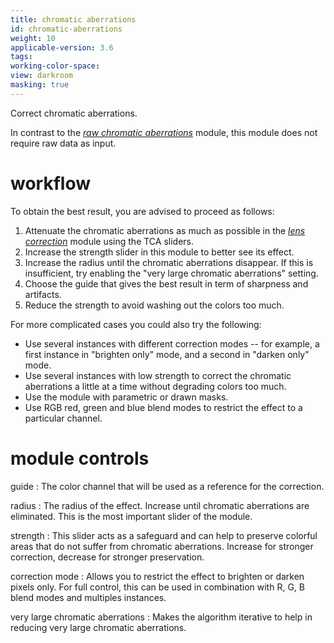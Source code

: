 ```yaml
---
title: chromatic aberrations
id: chromatic-aberrations
weight: 10
applicable-version: 3.6
tags: 
working-color-space: 
view: darkroom
masking: true
---
```


Correct chromatic aberrations.

In contrast to the [_raw chromatic aberrations_](./raw-chromatic-aberrations.md) module, this module does not require raw data as input.

# workflow 

To obtain the best result, you are advised to proceed as follows:
1. Attenuate the chromatic aberrations as much as possible in the [_lens correction_](./lens-correction.md) module using the TCA sliders.
2. Increase the strength slider in this module to better see its effect.
3. Increase the radius until the chromatic aberrations disappear. If this is insufficient, try enabling the "very large chromatic aberrations" setting.
4. Choose the guide that gives the best result in term of sharpness and artifacts.
5. Reduce the strength to avoid washing out the colors too much.

For more complicated cases you could also try the following:
- Use several instances with different correction modes -- for example, a first instance in "brighten only" mode, and a second in "darken only" mode.
- Use several instances with low strength to correct the chromatic aberrations a little at a time without degrading colors too much.
- Use the module with parametric or drawn masks.
- Use RGB red, green and blue blend modes to restrict the effect to a particular channel.

# module controls

guide
: The color channel that will be used as a reference for the correction.

radius
: The radius of the effect. Increase until chromatic aberrations are eliminated. This is the most important slider of the module.

strength
: This slider acts as a safeguard and can help to preserve colorful areas that do not suffer from chromatic aberrations. Increase for stronger correction, decrease for stronger preservation.

correction mode
: Allows you to restrict the effect to brighten or darken pixels only. For full control, this can be used in combination with R, G, B blend modes and multiples instances.

very large chromatic aberrations
: Makes the algorithm iterative to help in reducing very large chromatic aberrations.
